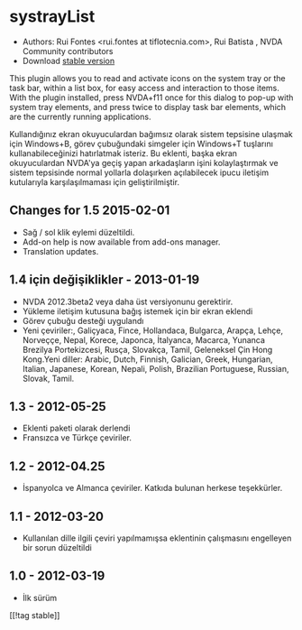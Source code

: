 # systrayList #

*   Authors: Rui Fontes <rui.fontes at tiflotecnia.com>, Rui Batista
    <ruiandrebatista at gmail.com>, NVDA Community contributors
*   Download [stable version][1]


This plugin allows you to read and activate icons on the system tray or the
task bar, within a list box, for easy access and interaction to those
items. With the plugin installed, press NVDA+f11 once for this dialog to
pop-up with system tray elements, and press twice to display task bar
elements, which are the currently running applications.

Kullandığınız ekran okuyuculardan bağımsız olarak sistem tepsisine ulaşmak
için Windows+B, görev çubuğundaki simgeler için Windows+T tuşlarını
kullanabileceğinizi hatırlatmak isteriz. Bu eklenti, başka ekran
okuyuculardan NVDA'ya geçiş yapan arkadaşların işini kolaylaştırmak ve
sistem tepsisinde normal yollarla dolaşırken açılabilecek ipucu iletişim
kutularıyla karşılaşılmaması için geliştirilmiştir.


## Changes for 1.5 2015-02-01 ##

* Sağ / sol klik eylemi düzeltildi.
* Add-on help is now available from add-ons manager.
* Translation updates.

## 1.4 için değişiklikler - 2013-01-19 ##

* NVDA 2012.3beta2 veya daha üst versiyonunu gerektirir.
* Yükleme iletişim kutusuna bağış istemek için bir ekran eklendi
* Görev çubuğu desteği uygulandı
* Yeni çeviriler:, Galiçyaca, Fince, Hollandaca, Bulgarca, Arapça, Lehçe,
  Norveççe, Nepal, Korece, Japonca, İtalyanca, Macarca, Yunanca Brezilya
  Portekizcesi, Rusça, Slovakça, Tamil, Geleneksel Çin Hong Kong.Yeni
  diller: Arabic, Dutch, Finnish, Galician, Greek, Hungarian, Italian,
  Japanese, Korean, Nepali, Polish, Brazilian Portuguese, Russian, Slovak,
  Tamil.

## 1.3 - 2012-05-25 ##

* Eklenti paketi olarak derlendi
* Fransızca ve  Türkçe çeviriler.

## 1.2 - 2012-04.25 ##

* İspanyolca ve Almanca çeviriler. Katkıda bulunan herkese teşekkürler.

## 1.1 - 2012-03-20 ##

* Kullanılan dille ilgili çeviri yapılmamışsa eklentinin çalışmasını
  engelleyen bir sorun düzeltildi

## 1.0 - 2012-03-19 ##

* İlk sürüm


[[!tag stable]]

[1]: http://addons.nvda-project.org/files/get.php?file=st
